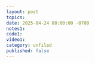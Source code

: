 ```yaml
---
layout: post
topics: 
date: 2025-04-24 08:00:00 -0700
notes1: 
code1: 
video1: 
category: unfiled
published: false
---
```

